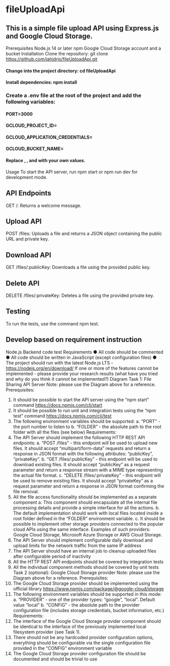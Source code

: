 # fileUploadApi
## This is a simple file upload API using Express.js and Google Cloud Storage.

Prerequisites
Node.js 14 or later
npm
Google Cloud Storage account and a bucket
Installation
Clone the repository: git clone https://github.com/jahidrjs/fileUploadApi.git

#### Change into the project directory: cd fileUploadApi

#### Install dependencies: npm install

### Create a .env file at the root of the project and add the following variables:

#### PORT=3000

#### GCLOUD_PROJECT_ID=<your-project-id>

#### GCLOUD_APPLICATION_CREDENTIALS=<path-to-service-account-key>

#### GCLOUD_BUCKET_NAME=<your-bucket-name>

#### Replace <your-project-id>, <path-to-service-account-key>, and <your-bucket-name> with your own values.

Usage
To start the API server, run npm start or npm run dev for development mode.

## API Endpoints
GET /: Returns a welcome message.

## Upload API
POST /files: Uploads a file and returns a JSON object containing the public URL and private key.
## Download API
GET /files/:publicKey: Downloads a file using the provided public key.
## Delete API
DELETE /files/:privateKey: Deletes a file using the provided private key.

## Testing
To run the tests, use the command npm test.

## Develop based on requirement instruction
Node.js Backend code test
Requirements
● All code should be commented
● All code should be written in JavaScript (except configuration files)
● The project should run with the latest Node.js LTS - https://nodejs.org/en/download/
If one or more of the features cannot be implemented - please provide your research results
(what have you tried and why do you think it cannot be implemented?)
Diagram
Task 1: File Sharing API Server
Note: please use the Diagram above for a reference.
Prerequisites:
1. It should be possible to start the API server using the “npm start” command
https://docs.npmjs.com/cli/start
2. It should be possible to run unit and integration tests using the “npm test” command
https://docs.npmjs.com/cli/test
3. The following environment variables should be supported:
a. “PORT” - the port number to listen to
b. “FOLDER” - the absolute path to the root folder with all the files (see below)
Requirements:
1. The API Server should implement the following HTTP REST API endpoints:
a. “POST /files” - this endpoint will be used to upload new files. It should accept
“multipart/form-data” requests and return a response in JSON format with the
following attributes: “publicKey”, “privateKey”.
b. “GET /files/:publicKey” - this endpoint will be used to download existing files. It
should accept “publicKey” as a request parameter and return a response stream
with a MIME type representing the actual file format.
c. “DELETE /files/:privateKey” - this endpoint will be used to remove existing files.
It should accept “privateKey” as a request parameter and return a response in
JSON format confirming the file removal.
2. All the file access functionality should be implemented as a separate component
a. This component should encapsulate all the internal file processing details and
provide a simple interface for all the actions.
b. The default implementation should work with local files located inside a root
folder defined in the “FOLDER” environment variable.
c. It should be possible to implement other storage providers connected to the
popular cloud APIs using the same interface. Examples of such providers:
Google Cloud Storage, Microsoft Azure Storage or AWS Cloud Storage.
3. The API Server should implement configurable daily download and upload limits for the
network traffic from the same IP address
4. The API Server should have an internal job to cleanup uploaded files after configurable
period of inactivity
5. All the HTTP REST API endpoints should be covered by integration tests
6. All the individual component methods should be covered by unit tests
Task 2 (optional): Google Cloud Storage provider
Note: please use the Diagram above for a reference.
Prerequisites:
1. The Google Cloud Storage provider should be implemented using the official library
https://www.npmjs.com/package/@google-cloud/storage
2. The following environment variables should be supported in this mode:
a. “PROVIDER” - one of the provider types: “google”, “local”. Default value “local”
b. “CONFIG” - the absolute path to the provider configuration file (includes storage
credentials, bucket information, etc.)
Requirements:
1. The interface of the Google Cloud Storage provider component should be identical to the
interface of the previously implemented local filesystem provider (see Task 1).
2. There should not be any hardcoded provider configuration options, everything should be
configurable via the single configuration file provided in the “CONFIG” environment
variable
3. The Google Cloud Storage provider configuration file should be documented and should
be trivial to use
